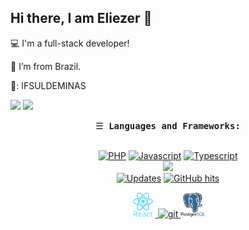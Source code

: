 ## Hi there, I am Eliezer 👋

:computer: I'm a full-stack developer!

:house_with_garden: I’m from Brazil.

🏫: IFSULDEMINAS

<a href = "mailto:eliezer.c.alves2015@gmail.com"><img src="https://img.shields.io/badge/-Gmail-%23333?style=for-the-badge&logo=gmail&logoColor=white" target="_blank"></a>
<a href="https://www.linkedin.com/in/eliezer-alves-167064185/" target="_blank"><img src="https://img.shields.io/badge/-LinkedIn-%230077B5?style=for-the-badge&logo=linkedin&logoColor=white" target="_blank"></a>
  
<div align="center">
   <summary> <samp>&#9776; <b>Languages and Frameworks:</b></samp></summary>
   <p align="center">
      <br>     
      <a href="https://github.com/eliezer-alves?tab=repositories&language=php" target="_blank"><img alt="PHP" src="https://img.shields.io/badge/PHP-777BB4?style=for-the-badge&logo=php&logoColor=white"></a>
      <a href="https://github.com/eliezer-alves?tab=repositories&language=javascript" target="_blank"><img alt="Javascript" src="https://img.shields.io/badge/JavaScript-323330?style=for-the-badge&logo=javascript&logoColor=F7DF1E"></a>
    <a href="https://github.com/eliezer-alves?tab=repositories&language=typescript" target="_blank"><img alt="Typescript" src="https://img.shields.io/badge/-Typescript-3572A5?style=for-the-badge&logo=Typescript&logoColor=white"></a>
    <br>  
    <img src="https://github-readme-stats.vercel.app/api?username=eliezer-alves&theme=midnight-purple&count_private=true&show_icons=true&include_all_commits=true)](https://github.com/anuraghazra/github-readme-stats">
    <br>     
    <a href="https://github.com/eliezer-alves?tab=followers" target="_blank"><img alt="Updates" src="https://img.shields.io/badge/--000000?style=flat-square&logo=RSS&logoColor=white"></a>    
     <a href="https://github.com/eliezer-alves/eliezer-alves" target="_blank"><img alt="GitHub hits" src="https://img.shields.io/github/last-commit/leoreisdias/leoreisdias?label=profile%20updated&style=flat-square"></a>  
  </p>
  <p align="center">    
   <a href="https://reactjs.org/" target="_blank"> <img src="https://raw.githubusercontent.com/devicons/devicon/master/icons/react/react-original-wordmark.svg" alt="react" width="40" height="40"/> </a>
    <a href="https://git-scm.com/" target="_blank"> <img src="https://www.vectorlogo.zone/logos/git-scm/git-scm-icon.svg" alt="git" width="40" height="40"/> </a>
    <a href="https://www.postgresql.org" target="_blank"> <img src="https://raw.githubusercontent.com/devicons/devicon/master/icons/postgresql/postgresql-original-wordmark.svg" alt="postgresql" width="40" height="40"/>
    </a>  
  </p>
</div>

 <div>
  <!-- <a href="https://github.com/eliezer-alves">
  <img height="180em" src="https://github-readme-stats.vercel.app/api?username=eliezer-alves&show_icons=true&theme=github_dark&include_all_commits=true&count_private=true"/>
  <img height="180em" src="https://github-readme-stats.vercel.app/api/top-langs/?username=eliezer-alves&layout=compact&langs_count=7&theme=github_dark"/>
</div> -->
